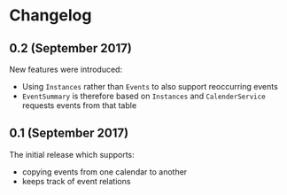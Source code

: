 # Changelog


## 0.2 (September 2017)

New features were introduced:

* Using `Instances` rather than `Events` to also support reoccurring events
* `EventSummary` is therefore based on `Instances` and `CalenderService` requests events from that table

## 0.1 (September 2017)

The initial release which supports:

* copying events from one calendar to another
* keeps track of event relations